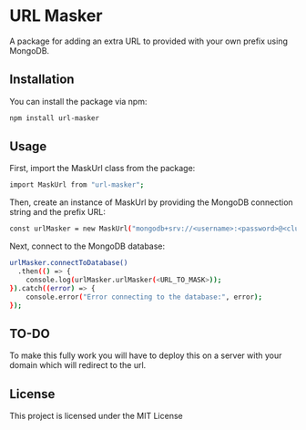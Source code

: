 # URL Masker

A package for adding an extra URL to provided with your own prefix using MongoDB.

## Installation

You can install the package via npm:

```bash
npm install url-masker
```

## Usage
First, import the MaskUrl class from the package:
```bash
import MaskUrl from "url-masker";
```

Then, create an instance of MaskUrl by providing the MongoDB connection string and the prefix URL:
```bash
const urlMasker = new MaskUrl("mongodb+srv://<username>:<password>@<cluster-address>/<database>","https://example.com");
```

Next, connect to the MongoDB database:
```bash
urlMasker.connectToDatabase()
  .then(() => {
    console.log(urlMasker.urlMasker(<URL_TO_MASK>));
}).catch((error) => {
    console.error("Error connecting to the database:", error);
});
```

## TO-DO
To make this fully work you will have to deploy this on a server with your domain which will redirect to the url.

## License
This project is licensed under the MIT License






